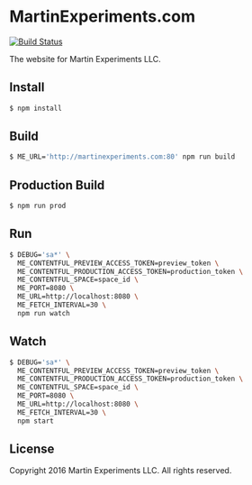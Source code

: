 # MartinExperiments.com
  
[![Build Status](https://api.travis-ci.org/martin-experiments/martinexperiments.com.svg)](https://travis-ci.org/martin-experiments/martinexperiments.com)

The website for Martin Experiments LLC.

## Install
```bash 
$ npm install
```

## Build
```bash 
$ ME_URL='http://martinexperiments.com:80' npm run build
```

## Production Build
```bash
$ npm run prod
```

## Run
```bash
$ DEBUG='sa*' \
  ME_CONTENTFUL_PREVIEW_ACCESS_TOKEN=preview_token \
  ME_CONTENTFUL_PRODUCTION_ACCESS_TOKEN=production_token \
  ME_CONTENTFUL_SPACE=space_id \
  ME_PORT=8080 \
  ME_URL=http://localhost:8080 \
  ME_FETCH_INTERVAL=30 \
  npm run watch
```

## Watch
```bash
$ DEBUG='sa*' \
  ME_CONTENTFUL_PREVIEW_ACCESS_TOKEN=preview_token \
  ME_CONTENTFUL_PRODUCTION_ACCESS_TOKEN=production_token \
  ME_CONTENTFUL_SPACE=space_id \
  ME_PORT=8080 \
  ME_URL=http://localhost:8080 \
  ME_FETCH_INTERVAL=30 \
  npm start
```

## License
Copyright 2016 Martin Experiments LLC. All rights reserved.
